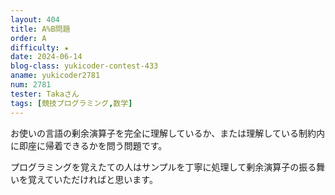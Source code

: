 ```yaml
---
layout: 404
title: A%B問題
order: A
difficulty: ★
date: 2024-06-14
blog-class: yukicoder-contest-433
aname: yukicoder2781
num: 2781
tester: Takaさん
tags: [競技プログラミング,数学]
---
```


<p>
お使いの言語の剰余演算子を完全に理解しているか、または理解している制約内に即座に帰着できるかを問う問題です。
</p>
<p>
プログラミングを覚えたての人はサンプルを丁寧に処理して剰余演算子の振る舞いを覚えていただければと思います。
</p>
